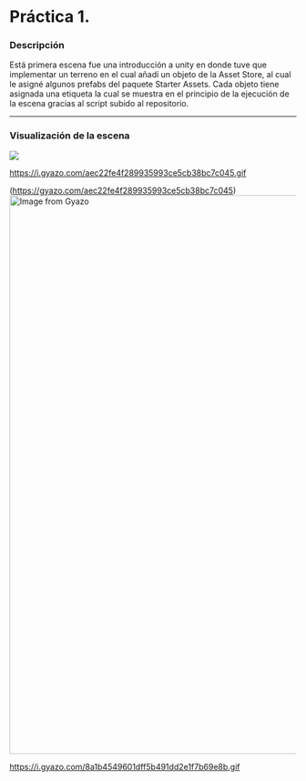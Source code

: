 # Práctica 1.
### Descripción
Está primera escena fue una introducción a unity en donde tuve que implementar un terreno en el cual añadí un objeto de la Asset Store, al cual le asigné algunos  prefabs del paquete Starter Assets. Cada objeto tiene asignada una etiqueta la cual se muestra en el principio de la ejecución de la escena gracias al script subido al repositorio. 

---
### Visualización de la escena
![](https://i.gyazo.com/aec22fe4f289935993ce5cb38bc7c045.gif)


https://i.gyazo.com/aec22fe4f289935993ce5cb38bc7c045.gif



(https://gyazo.com/aec22fe4f289935993ce5cb38bc7c045)
<a href="https://gyazo.com/aec22fe4f289935993ce5cb38bc7c045"><img src="https://i.gyazo.com/aec22fe4f289935993ce5cb38bc7c045.gif" alt="Image from Gyazo" width="982"/></a>

https://i.gyazo.com/8a1b4549601dff5b491dd2e1f7b69e8b.gif


